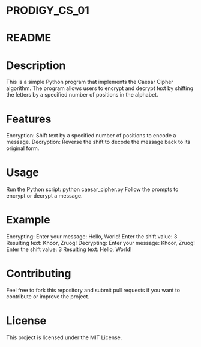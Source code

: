# PRODIGY_CS_01
# README
# Description
This is a simple Python program that implements the Caesar Cipher algorithm. The program allows users to encrypt and decrypt text by shifting the letters by a specified number of positions in the alphabet.

# Features
Encryption: Shift text by a specified number of positions to encode a message. Decryption: Reverse the shift to decode the message back to its original form.

# Usage
Run the Python script: python caesar_cipher.py Follow the prompts to encrypt or decrypt a message.

# Example
Encrypting: Enter your message: Hello, World! Enter the shift value: 3 Resulting text: Khoor, Zruog! Decrypting: Enter your message: Khoor, Zruog! Enter the shift value: 3 Resulting text: Hello, World!

# Contributing
Feel free to fork this repository and submit pull requests if you want to contribute or improve the project.

# License
This project is licensed under the MIT License.
